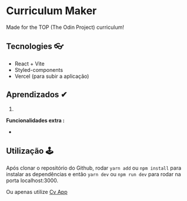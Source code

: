 # Curriculum Maker 

Made for the TOP (The Odin Project) curriculum!

## Tecnologies 👓

- React + Vite 
- Styled-components
- Vercel (para subir a aplicação)

## Aprendizados ✔

1. 

**Funcionalidades extra :**

* 

## Utilização 🕹

Após clonar o repositório do Github, rodar ```yarn add``` ou ```npm install``` para instalar as dependências e então ```yarn dev``` ou ```npm run dev``` para rodar na porta localhost:3000.

Ou apenas utilize [Cv App]()
